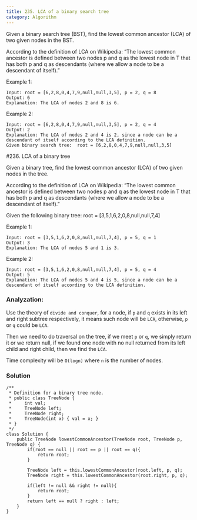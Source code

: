 ```yaml
---
title: 235. LCA of a binary search tree
category: Algorithm
---
```

Given a binary search tree (BST), find the lowest common ancestor (LCA) of two given nodes in the BST.

According to the definition of LCA on Wikipedia: “The lowest common ancestor is defined between two nodes p and q as the lowest node in T that has both p and q as descendants (where we allow a node to be a descendant of itself).”

Example 1:

```
Input: root = [6,2,8,0,4,7,9,null,null,3,5], p = 2, q = 8
Output: 6
Explanation: The LCA of nodes 2 and 8 is 6.
```
Example 2:

```
Input: root = [6,2,8,0,4,7,9,null,null,3,5], p = 2, q = 4
Output: 2
Explanation: The LCA of nodes 2 and 4 is 2, since a node can be a descendant of itself according to the LCA definition.
Given binary search tree:  root = [6,2,8,0,4,7,9,null,null,3,5]
```
#236. LCA of a binary tree

Given a binary tree, find the lowest common ancestor (LCA) of two given nodes in the tree.

According to the definition of LCA on Wikipedia: “The lowest common ancestor is defined between two nodes p and q as the lowest node in T that has both p and q as descendants (where we allow a node to be a descendant of itself).”

Given the following binary tree:  root = [3,5,1,6,2,0,8,null,null,7,4]

Example 1:
```
Input: root = [3,5,1,6,2,0,8,null,null,7,4], p = 5, q = 1
Output: 3
Explanation: The LCA of nodes 5 and 1 is 3.
```
Example 2:
```
Input: root = [3,5,1,6,2,0,8,null,null,7,4], p = 5, q = 4
Output: 5
Explanation: The LCA of nodes 5 and 4 is 5, since a node can be a descendant of itself according to the LCA definition.
``` 

### Analyzation:
Use the theory of `divide and conquer`, for a node, if `p` and `q` exists in its left and right subtree respectively, it means such node will be `LCA`, otherwise, `p` or `q` could be `LCA`. 

Then we need to do traversal on the tree, if we meet `p` or `q`, we simply return it or we return null, if we found one node with no null returned from its left child and right child, then we find the `LCA`.

Time complexity will be `O(logn)` where `n` is the number of nodes. 

### Solution
```
/**
 * Definition for a binary tree node.
 * public class TreeNode {
 *     int val;
 *     TreeNode left;
 *     TreeNode right;
 *     TreeNode(int x) { val = x; }
 * }
 */
class Solution {
    public TreeNode lowestCommonAncestor(TreeNode root, TreeNode p, TreeNode q) {
        if(root == null || root == p || root == q){
            return root;
        }

        TreeNode left = this.lowestCommonAncestor(root.left, p, q);
        TreeNode right = this.lowestCommonAncestor(root.right, p, q);

        if(left != null && right != null){
            return root;
        }
        return left == null ? right : left;
    }
}
```
